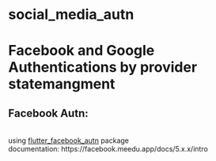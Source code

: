 # social_media_autn

<h1>Facebook and Google Authentications by provider statemangment</h1>

<h2>Facebook Autn:</h2> <br>
using <a href="https://pub.dev/packages/flutter_facebook_auth">flutter_facebook_autn</a> package <br>
documentation: https://facebook.meedu.app/docs/5.x.x/intro
